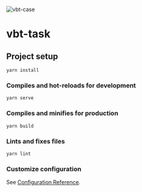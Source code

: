 ![vbt-case](https://user-images.githubusercontent.com/79319296/139642414-f7f4af62-083b-4298-b947-023d42ae2fc9.gif)


# vbt-task

## Project setup
```
yarn install
```

### Compiles and hot-reloads for development
```
yarn serve
```

### Compiles and minifies for production
```
yarn build
```

### Lints and fixes files
```
yarn lint
```

### Customize configuration
See [Configuration Reference](https://cli.vuejs.org/config/).
